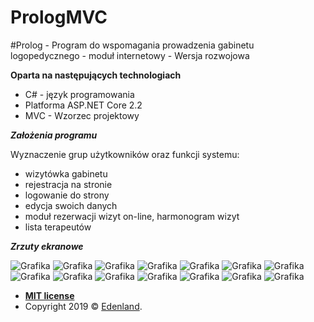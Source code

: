 # PrologMVC

#Prolog - Program do wspomagania prowadzenia gabinetu logopedycznego - moduł internetowy - Wersja rozwojowa

**Oparta na następujących technologiach**

- C# - język programowania
- Platforma ASP.NET Core 2.2
- MVC - Wzorzec projektowy

***Założenia programu***

Wyznaczenie grup użytkowników oraz funkcji systemu:
- wizytówka gabinetu
- rejestracja na stronie
- logowanie do strony
- edycja swoich danych
- moduł rezerwacji wizyt on-line, harmonogram wizyt
- lista terapeutów


***Zrzuty ekranowe***

![Grafika](http://edenland.pl/adi/PrologInt01.png)
![Grafika](http://edenland.pl/adi/PrologInt02.png)
![Grafika](http://edenland.pl/adi/PrologInt03.png)
![Grafika](http://edenland.pl/adi/PrologInt04.png)
![Grafika](http://edenland.pl/adi/PrologInt05.png)
![Grafika](http://edenland.pl/adi/PrologInt06.png)
![Grafika](http://edenland.pl/adi/PrologInt07.png)
![Grafika](http://edenland.pl/adi/PrologInt08.png)
![Grafika](http://edenland.pl/adi/PrologInt09.png)
![Grafika](http://edenland.pl/adi/PrologInt10.png)
![Grafika](http://edenland.pl/adi/PrologInt11.png)
![Grafika](http://edenland.pl/adi/PrologInt12.png)
![Grafika](http://edenland.pl/adi/PrologInt13.png)
![Grafika](http://edenland.pl/adi/PrologInt14.png)

- **[MIT license](http://opensource.org/licenses/mit-license.php)**
- Copyright 2019 © <a href="http://edenland.pl" target="_blank">Edenland</a>.
